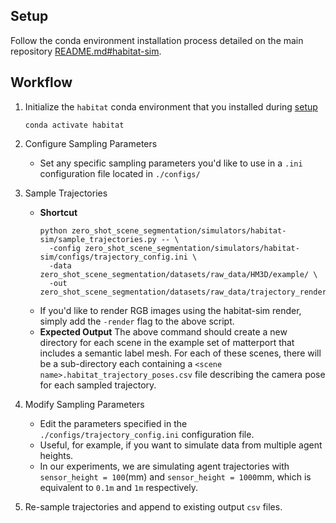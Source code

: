 

## Setup

Follow the conda environment installation process detailed on the main repository [README.md#habitat-sim](https://github.com/opipari/ZeroShotSceneSegmentation/tree/main#habitat-sim).




## Workflow

1. Initialize the `habitat` conda environment that you installed during [setup](#Setup) 

    ```
    conda activate habitat
    ```
2. Configure Sampling Parameters
    - Set any specific sampling parameters you'd like to use in a `.ini` configuration file located in `./configs/`
3. Sample Trajectories
	- **Shortcut**
        ```
        python zero_shot_scene_segmentation/simulators/habitat-sim/sample_trajectories.py -- \
	      -config zero_shot_scene_segmentation/simulators/habitat-sim/configs/trajectory_config.ini \
	      -data zero_shot_scene_segmentation/datasets/raw_data/HM3D/example/ \
	      -out zero_shot_scene_segmentation/datasets/raw_data/trajectory_renders/example/
        ```
    - If you'd like to render RGB images using the habitat-sim render, simply add the `-render` flag to the above script.
    - **Expected Output**
        The above command should create a new directory for each scene in the example set of matterport that includes a semantic label mesh. For each of these scenes, there will be a sub-directory each containing a `<scene name>.habitat_trajectory_poses.csv` file describing the camera pose for each sampled trajectory.
4. Modify Sampling Parameters
    - Edit the parameters specified in the `./configs/trajectory_config.ini` configuration file.
    - Useful, for example, if you want to simulate data from multiple agent heights.
    - In our experiments, we are simulating agent trajectories with `sensor_height = 100`(mm) and `sensor_height = 1000`mm, which is equivalent to `0.1m` and `1m` respectively.
5. Re-sample trajectories and append to existing output `csv` files.
    ```

    ```
